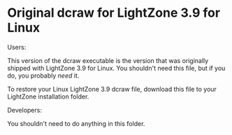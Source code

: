 # Original dcraw for LightZone 3.9 for Linux

Users:

This version of the dcraw executable is the version that was
originally shipped with LightZone 3.9 for Linux. 
You shouldn't need this file, but if you do, you probably *need* it.

To restore your Linux LightZone 3.9 dcraw file,
download this file to your LightZone installation folder.


Developers:

You shouldn't need to do anything in this folder.
